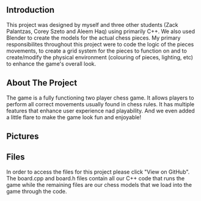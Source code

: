 ## Introduction

This project was designed by myself and three other students (Zack Palantzas, Corey Szeto and Aleem Haq) using primarily C++. We also used Blender to create the models for the actual chess pieces. My primary responsibilites throughout this project were to code the logic of the pieces movements, to create a grid system for the pieces to function on and to create/modify the physical environment (colouring of pieces, lighting, etc) to enhance the game's overall look.

## About The Project

The game is a fully functioning two player chess game. It allows players to perform all correct movements usually found in chess rules. It has multiple features that enhance user experience nad playability. And we even added a little flare to make the game look fun and enjoyable! 

## Pictures

## Files

In order to access the files for this project please click "View on GitHub". The board.cpp and board.h files contain all our C++ code that runs the game while the remaining files are our chess models that we load into the game through the code.


